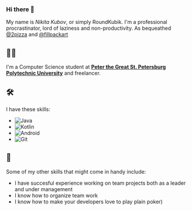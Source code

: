 ### Hi there 👋

My name is _Nikita Kubov_, or simply RoundKubik. 
I'm a professional procrastinator, lord of laziness and non-productivity. As bequeathed [@2pizza](https://twitter.com/the2pizza) and [@fillpackart](https://twitter.com/fillpackart)


## 👨‍💻
I'm a Computer Science student at [**Peter the Great St. Petersburg Polytechnic University**](https://english.spbstu.ru/) and freelancer.

## 🛠️
I have these skills:
* ![Java](https://img.shields.io/badge/-Java-white?logo=java&logoColor=007396)
* ![Kotlin](https://img.shields.io/badge/-Kotlin-white?logo=kotlin&logoColor=007396)
* ![Android](https://img.shields.io/badge/-Android-white?logo=android&logoColor=a4c639)
* ![Git](https://img.shields.io/badge/-Git-white?logo=git&logoColor=F05032) 

## 🌱
Some of my other skills that might come in handy include:  
* I have succesful experience working on team projects both as a leader and under management
* I know how to organize team work
* I know how to make your developers love to play plain poker)

